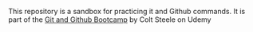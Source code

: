 This repository is a sandbox for practicing  it and Github commands. It is part of the [Git and Github Bootcamp](https://www.udemy.com/course/git-and-github-bootcamp/) by Colt Steele on Udemy
